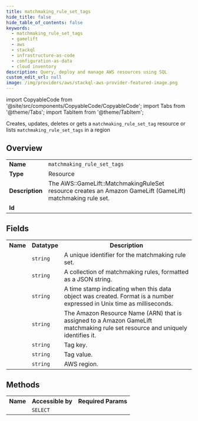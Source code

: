 ```yaml
---
title: matchmaking_rule_set_tags
hide_title: false
hide_table_of_contents: false
keywords:
  - matchmaking_rule_set_tags
  - gamelift
  - aws
  - stackql
  - infrastructure-as-code
  - configuration-as-data
  - cloud inventory
description: Query, deploy and manage AWS resources using SQL
custom_edit_url: null
image: /img/providers/aws/stackql-aws-provider-featured-image.png
---
```


import CopyableCode from '@site/src/components/CopyableCode/CopyableCode';
import Tabs from '@theme/Tabs';
import TabItem from '@theme/TabItem';

Creates, updates, deletes or gets a <code>matchmaking_rule_set_tag</code> resource or lists <code>matchmaking_rule_set_tags</code> in a region

## Overview
<table><tbody>
<tr><td><b>Name</b></td><td><code>matchmaking_rule_set_tags</code></td></tr>
<tr><td><b>Type</b></td><td>Resource</td></tr>
<tr><td><b>Description</b></td><td>The AWS::GameLift::MatchmakingRuleSet resource creates an Amazon GameLift (GameLift) matchmaking rule set.</td></tr>
<tr><td><b>Id</b></td><td><CopyableCode code="aws.gamelift.matchmaking_rule_set_tags" /></td></tr>
</tbody></table>

## Fields
<table><tbody><tr><th>Name</th><th>Datatype</th><th>Description</th></tr><tr><td><CopyableCode code="name" /></td><td><code>string</code></td><td>A unique identifier for the matchmaking rule set.</td></tr>
<tr><td><CopyableCode code="rule_set_body" /></td><td><code>string</code></td><td>A collection of matchmaking rules, formatted as a JSON string.</td></tr>
<tr><td><CopyableCode code="creation_time" /></td><td><code>string</code></td><td>A time stamp indicating when this data object was created. Format is a number expressed in Unix time as milliseconds.</td></tr>
<tr><td><CopyableCode code="arn" /></td><td><code>string</code></td><td>The Amazon Resource Name (ARN) that is assigned to a Amazon GameLift matchmaking rule set resource and uniquely identifies it.</td></tr>
<tr><td><CopyableCode code="tag_key" /></td><td><code>string</code></td><td>Tag key.</td></tr>
<tr><td><CopyableCode code="tag_value" /></td><td><code>string</code></td><td>Tag value.</td></tr>
<tr><td><CopyableCode code="region" /></td><td><code>string</code></td><td>AWS region.</td></tr>
</tbody></table>

## Methods

<table><tbody>
  <tr>
    <th>Name</th>
    <th>Accessible by</th>
    <th>Required Params</th>
  </tr>
  <tr>
    <td><CopyableCode code="view" /></td>
    <td><code>SELECT</code></td>
    <td><CopyableCode code="region" /></td>
  </tr>
</tbody></table>









